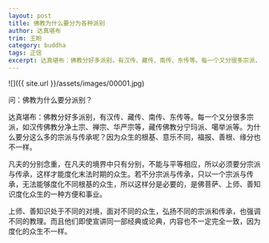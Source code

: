 ```yaml
---
layout: post
title: 佛教为什么要分为各种派别
author: 达真堪布
trim: 王盼
category: buddha
tags: 正信
excerpt: 达真堪布：佛教分好多派别，有汉传、藏传、南传、东传等。每一个又分很多宗派，如汉传佛教分净土宗、禅宗、华严宗等，藏传佛教分宁玛派、噶举派等。为什么要分这么多的宗派与传承呢？因为众生的根基、意乐不同，福报、善根、缘分也不一样。
---
```


![]({{ site.url }}/assets/images/00001.jpg)

问：佛教为什么要分派别？

达真堪布：佛教分好多派别，有汉传、藏传、南传、东传等。每一个又分很多宗派，如汉传佛教分净土宗、禅宗、华严宗等，藏传佛教分宁玛派、噶举派等。为什么要分这么多的宗派与传承呢？因为众生的根基、意乐不同，福报、善根、缘分也不一样。

凡夫的分别念重，在凡夫的境界中只有分别，不能与平等相应，所以必须要分宗派与传承，这样才能度化末法时期的众生。若不分宗派与传承，只以一个宗派与传承，无法能够度化不同根基的众生，所以这样分是必要的，是佛菩萨、上师、善知识度化众生的一种方便和事业。

上师、善知识处于不同的对境，面对不同的众生，弘扬不同的宗派和传承，也强调不同的教理。而且他们即使宣讲同一部经典或论典，内容也不一定完全一致，因为度化的众生不一样。
